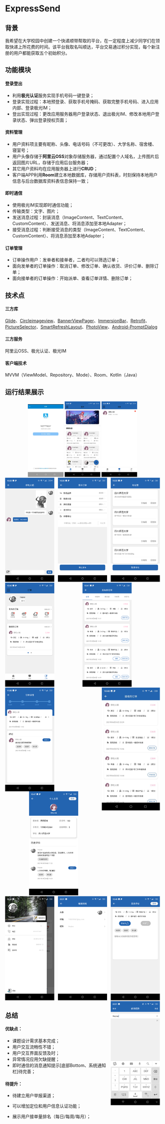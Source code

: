 # ExpressSend

## 背景

我希望在大学校园中创建一个快递顺带帮取的平台，在一定程度上减少同学们在领取快递上所花费的时间。该平台我取名叫顺达，平台交易通过积分实现，每个新注册的用户都能获取五个初始积分。

## 功能模块

#### 登录登出

* 利用**极光认证**服务实现手机号码一键登录；
* 登录实现过程：本地预登录、获取手机号掩码、获取完整手机号码、进入应用内部、登录极光IM；
* 登出实现过程：更改应用服务器用户登录状态、退出极光IM、修改本地用户登录状态、弹出登录授权页面；

#### 资料管理

* 用户资料项主要有昵称、头像、电话号码（不可更改）、大学名称、宿舍楼、寝室号；
* 用户头像存储于**阿里云OSS**对象存储服务器，通过配置个人域名，上传图片后返回图片URL，存储于应用后台服务器；
* 其它用户资料均在应用服务器上进行**CRUD**；
* 客户端APP利用**Room**建立本地数据库，存储用户资料表，时刻保持本地用户信息与后台数据库资料表信息保持一致；

#### 即时通信

* 使用极光IM实现即时通信功能；
* 传输类型：文字、图片；
* 发送消息过程：封装消息（ImageContent、TextContent、CustomContent）、发送消息、将消息添加至本地Adapter；
* 接受消息过程：判断接受消息的类型（ImageContent、TextContent、CustomContent）、将消息添加至本地Adapter；

#### 订单管理

* 订单操作用户：发单者和接单者，二者均可以筛选订单；
* 面向发单者的订单操作：取消订单、修改订单、确认收货、评价订单、删除订单；
* 面向接单者的订单操作：开始派单、查看订单详情、删除订单；

## 技术点

#### 三方库

[Glide](https://github.com/bumptech/glide)、[Circleimageview](https://github.com/hdodenhof/CircleImageView)、[BannerViewPager](https://github.com/zhpanvip/BannerViewPager)、[ImmersionBar](https://github.com/gyf-dev/ImmersionBar)、[Retrofit](https://github.com/square/retrofit)、[PictureSelector](https://github.com/labmem005/PictureSelector)、[SmartRefreshLayout](https://github.com/scwang90/SmartRefreshLayout)、[PhotoView](https://github.com/wanglu1209/PhotoViewer)、[Android-PromptDialog](https://github.com/limxing/Android-PromptDialog)

#### 三方服务

阿里云OSS、极光认证、极光IM

#### 客户端技术

MVVM（ViewModel、Repository、Mode）、Room、Kotlin（Java）

## 运行结果展示

<div style="text-align: center">                     
  <img src="image/login.jpg" alt="login" width=23%/>
  <img src="image/indexPage.png" alt="indexPage" width=23%/>
  <img src="image/message.png" alt="message" width=23% />
</div>

<div style="text-align: center">
  <img src="image/chat.png" alt="chat" style="zoom:33%;" align="left"/>                       	 
  <img src="image/release.png" alt="comment" style="zoom:33%;" />
  <img src="image/manageAddress.png" alt="orderDetails" style="zoom:33%;" align="right"/>
</div>

<div style="text-align: center">
  <img src="image/orderManager.png" alt="orderManager" style="zoom:33%;" align="left"/>
  <img src="image/releaseOrder.png" alt="releaseOrder" style="zoom:33%;" />
  <img src="image/receiveOrder.jpg" alt="receiveOrder" style="zoom:39%;" align="right"/>
</div>

<div style="text-align: center">
  <img src="image/orderDetails.png" alt="orderDetails" style="zoom:33%;" align="left"/>
  <img src="image/userPage.png" alt="userPage" style="zoom:33%;" />
  <img src="image/comment.png" alt="comment" style="zoom:33%;" align="right"/>
</div>

<div style="text-align: center">
  <img src="image/personalProfile.png" alt="personalProfile" style="zoom:33%;" align="left"/>
  <img src="image/profile.png" alt="profile" style="zoom:33%;" />
  <img src="image/modifyNickname.png" alt="modifyNickname" style="zoom:33%;" align="right"/>
</div>


## 总结

#### 优缺点：

* 课题设计需求基本完成；
* 用户交互流畅性不错；
* 用户交互界面反馈及时；
* 异常情况应用欠缺提醒；
* 即时通信的消息通知提示[底部Bottom、系统通知栏]待完善；

#### 待提升：

* 待建立用户举报渠道；

* 可以增加定位和用户信息认证功能；
* 展示用户接单量排名（每日/每周/每月）；
